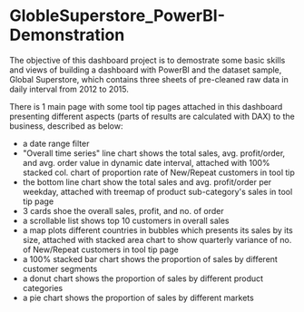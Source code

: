 # GlobleSuperstore_PowerBI-Demonstration

The objective of this dashboard project is to demostrate some basic skills and views of building a dashboard with PowerBI and the dataset sample, Global Superstore, which contains three sheets of pre-cleaned raw data in daily interval from 2012 to 2015.

There is 1 main page with some tool tip pages attached in this dashboard presenting different aspects (parts of results are calculated with DAX) to the business, described as below:
- a date range filter
- "Overall time series" line chart shows the total sales, avg. profit/order, and avg. order value in dynamic date interval, attached with 100% stacked col. chart of proportion rate of New/Repeat customers in tool tip
- the bottom line chart show the total sales and avg. profit/order per weekday, attached with treemap of product sub-category's sales in tool tip page
- 3 cards shoe the overall sales, profit, and no. of order
- a scrollable list shows top 10 customers in overall sales
- a map plots different countries in bubbles which presents its sales by its size, attached with stacked area chart to show quarterly variance of no. of New/Repeat customers in tool tip page
- a 100% stacked bar chart shows the proportion of sales by different customer segments
- a donut chart shows the proportion of sales by different product categories
- a pie chart shows the proportion of sales by different markets
